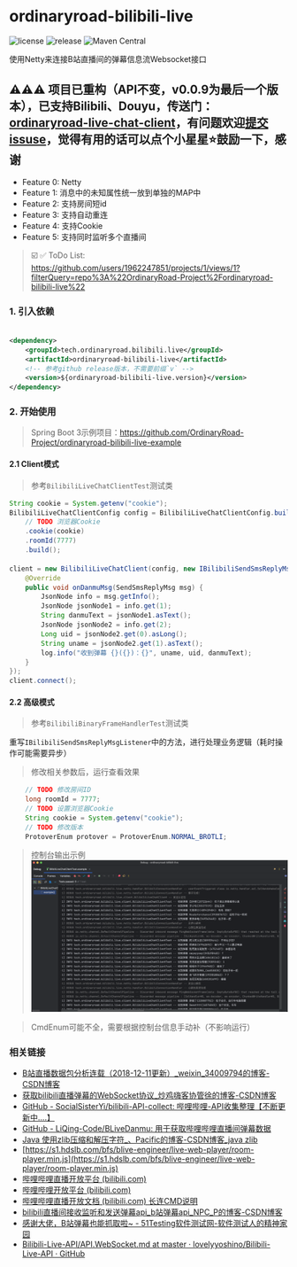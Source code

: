 # ordinaryroad-bilibili-live

![license](https://img.shields.io/github/license/1962247851/ordinaryroad-bilibili-live) ![release](https://img.shields.io/github/v/release/1962247851/ordinaryroad-bilibili-live) ![Maven Central](https://img.shields.io/maven-central/v/tech.ordinaryroad.bilibili.live/ordinaryroad-bilibili-live)

使用Netty来连接B站直播间的弹幕信息流Websocket接口

## ⚠️⚠️⚠️ 项目已重构（API不变，v0.0.9为最后一个版本），已支持Bilibili、Douyu，传送门：[ordinaryroad-live-chat-client](https://github.com/OrdinaryRoad-Project/ordinaryroad-live-chat-client)，有问题欢迎[提交issuse](https://github.com/OrdinaryRoad-Project/ordinaryroad-live-chat-client/issues)，觉得有用的话可以点个小星星⭐️鼓励一下，感谢


- Feature 0: Netty
- Feature 1: 消息中的未知属性统一放到单独的MAP中
- Feature 2: 支持房间短id
- Feature 3: 支持自动重连
- Feature 4: 支持Cookie
- Feature 5: 支持同时监听多个直播间

> ☑️ ✅ ToDo
> List: https://github.com/users/1962247851/projects/1/views/1?filterQuery=repo%3A%22OrdinaryRoad-Project%2Fordinaryroad-bilibili-live%22

### 1. 引入依赖

```xml

<dependency>
    <groupId>tech.ordinaryroad.bilibili.live</groupId>
    <artifactId>ordinaryroad-bilibili-live</artifactId>
    <!-- 参考github release版本，不需要前缀`v` -->
    <version>${ordinaryroad-bilibili-live.version}</version>
</dependency>
```

### 2. 开始使用
> Spring Boot 3示例项目：https://github.com/OrdinaryRoad-Project/ordinaryroad-bilibili-live-example

#### 2.1 Client模式

> 参考`BilibiliLiveChatClientTest`测试类
```java
String cookie = System.getenv("cookie");
BilibiliLiveChatClientConfig config = BilibiliLiveChatClientConfig.builder()
    // TODO 浏览器Cookie
    .cookie(cookie)
    .roomId(7777)
    .build();

client = new BilibiliLiveChatClient(config, new IBilibiliSendSmsReplyMsgListener() {
    @Override
    public void onDanmuMsg(SendSmsReplyMsg msg) {
        JsonNode info = msg.getInfo();
        JsonNode jsonNode1 = info.get(1);
        String danmuText = jsonNode1.asText();
        JsonNode jsonNode2 = info.get(2);
        Long uid = jsonNode2.get(0).asLong();
        String uname = jsonNode2.get(1).asText();
        log.info("收到弹幕 {}({})：{}", uname, uid, danmuText);
    }
});
client.connect();
```

#### 2.2 高级模式

> 参考`BilibiliBinaryFrameHandlerTest`测试类

重写`IBilibiliSendSmsReplyMsgListener`中的方法，进行处理业务逻辑（耗时操作可能需要异步）

> 修改相关参数后，运行查看效果
```java
    // TODO 修改房间ID
    long roomId = 7777;
    // TODO 设置浏览器Cookie
    String cookie = System.getenv("cookie");
    // TODO 修改版本
    ProtoverEnum protover = ProtoverEnum.NORMAL_BROTLI;
```

> 控制台输出示例
![控制台示例](example/console-0.0.5.png)

> CmdEnum可能不全，需要根据控制台信息手动补（不影响运行）

### 相关链接

- [B站直播数据包分析连载（2018-12-11更新）_weixin_34009794的博客-CSDN博客](https://blog.csdn.net/weixin_34009794/article/details/88689474)
- [获取bilibili直播弹幕的WebSocket协议_炒鸡嗨客协管徐的博客-CSDN博客](https://blog.csdn.net/xfgryujk/article/details/80306776)
- [GitHub - SocialSisterYi/bilibili-API-collect: 哔哩哔哩-API收集整理【不断更新中....】](https://github.com/SocialSisterYi/bilibili-API-collect)
- [GitHub - LiQing-Code/BLiveDanmu: 用于获取哔哩哔哩直播间弹幕数据](https://github.com/LiQing-Code/BLiveDanmu)
- [Java 使用zlib压缩和解压字符_、Pacific的博客-CSDN博客_java zlib](https://blog.csdn.net/qq_42670703/article/details/123370008)
- [https://s1.hdslb.com/bfs/blive-engineer/live-web-player/room-player.min.js](https://s1.hdslb.com/bfs/blive-engineer/live-web-player/room-player.min.js)
- [哔哩哔哩直播开放平台 (bilibili.com)](https://open-live.bilibili.com/)
- [哔哩哔哩开放平台 (bilibili.com)](https://openhome.bilibili.com/)
- [哔哩哔哩直播开放文档 (bilibili.com) 长连CMD说明](https://open-live.bilibili.com/document/f9ce25be-312e-1f4a-85fd-fef21f1637f8)
- [bilibili直播间接收监听和发送弹幕api\_b站弹幕api\_NPC\_P的博客-CSDN博客](https://blog.csdn.net/npccccccccc/article/details/124576745)
- [感谢大佬，B站弹幕也能抓取啦\~ - 51Testing软件测试网-软件测试人的精神家园](http://www.51testing.com/mobile/view.php?itemid=4475284)
- [Bilibili-Live-API/API.WebSocket.md at master · lovelyyoshino/Bilibili-Live-API · GitHub](https://github.com/lovelyyoshino/Bilibili-Live-API/blob/master/API.WebSocket.md)
